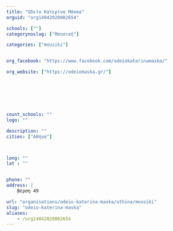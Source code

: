 ```yaml
---
title: "Ωδείο Κατερίνα Μάσκα"
orguid: "org14042020002654"

schools: [""]
categorynoslug: ["Μουσική"]

categories: ["mousiki"]


org_facebook: "https://www.facebook.com/odeiokaterinamaska/"

org_website: ["https://odeiomaska.gr/"]







count_schools: ""
logo: ""

description: ""
cities: ["Αθήνα"]



long: ""
lat : ""


phone: ""
address: |
    Βέρση 49

url: "organisations/odeio-katerina-maska/athina/mousiki"
slug: "odeio-katerina-maska"
aliases:
    - /org14042020002654
---
```



